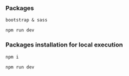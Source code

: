 ### Packages

```
bootstrap & sass

npm run dev
```

### Packages installation for local execution

```
npm i

npm run dev
```
